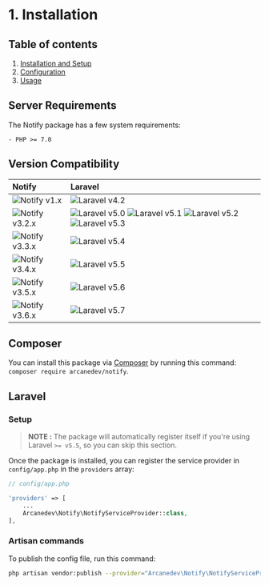 # 1. Installation

## Table of contents

  1. [Installation and Setup](1-Installation-and-Setup.md)
  2. [Configuration](2-Configuration.md)
  3. [Usage](3-Usage.md)

## Server Requirements

The Notify package has a few system requirements:

```
- PHP >= 7.0
```

## Version Compatibility

| Notify                         | Laravel                                                                                                             |
|:-------------------------------|:--------------------------------------------------------------------------------------------------------------------|
| ![Notify v1.x][notify_1_x]     | ![Laravel v4.2][laravel_4_2]                                                                                        |
| ![Notify v3.2.x][notify_3_2_x] | ![Laravel v5.0][laravel_5_0] ![Laravel v5.1][laravel_5_1] ![Laravel v5.2][laravel_5_2] ![Laravel v5.3][laravel_5_3] |
| ![Notify v3.3.x][notify_3_3_x] | ![Laravel v5.4][laravel_5_4]                                                                                        |
| ![Notify v3.4.x][notify_3_4_x] | ![Laravel v5.5][laravel_5_5]                                                                                        |
| ![Notify v3.5.x][notify_3_5_x] | ![Laravel v5.6][laravel_5_6]                                                                                        |
| ![Notify v3.6.x][notify_3_6_x] | ![Laravel v5.7][laravel_5_7]                                                                                        |

[laravel_4_2]:  https://img.shields.io/badge/v4.2-supported-brightgreen.svg?style=flat-square "Laravel v4.2"
[laravel_5_0]:  https://img.shields.io/badge/v5.0-supported-brightgreen.svg?style=flat-square "Laravel v5.0"
[laravel_5_1]:  https://img.shields.io/badge/v5.1-supported-brightgreen.svg?style=flat-square "Laravel v5.1"
[laravel_5_2]:  https://img.shields.io/badge/v5.2-supported-brightgreen.svg?style=flat-square "Laravel v5.2"
[laravel_5_3]:  https://img.shields.io/badge/v5.3-supported-brightgreen.svg?style=flat-square "Laravel v5.3"
[laravel_5_4]:  https://img.shields.io/badge/v5.4-supported-brightgreen.svg?style=flat-square "Laravel v5.4"
[laravel_5_5]:  https://img.shields.io/badge/v5.5-supported-brightgreen.svg?style=flat-square "Laravel v5.5"
[laravel_5_6]:  https://img.shields.io/badge/v5.6-supported-brightgreen.svg?style=flat-square "Laravel v5.6"
[laravel_5_7]:  https://img.shields.io/badge/v5.7-supported-brightgreen.svg?style=flat-square "Laravel v5.7"

[notify_1_x]:   https://img.shields.io/badge/version-1.*-blue.svg?style=flat-square "Notify v1.*"
[notify_3_2_x]: https://img.shields.io/badge/version-3.2.*-blue.svg?style=flat-square "Notify v3.2.*"
[notify_3_3_x]: https://img.shields.io/badge/version-3.3.*-blue.svg?style=flat-square "Notify v3.3.*"
[notify_3_4_x]: https://img.shields.io/badge/version-3.4.*-blue.svg?style=flat-square "Notify v3.4.*"
[notify_3_5_x]: https://img.shields.io/badge/version-3.5.*-blue.svg?style=flat-square "Notify v3.5.*"
[notify_3_6_x]: https://img.shields.io/badge/version-3.6.*-blue.svg?style=flat-square "Notify v3.6.*"

## Composer

You can install this package via [Composer](http://getcomposer.org/) by running this command: `composer require arcanedev/notify`.

## Laravel

### Setup

> **NOTE :** The package will automatically register itself if you're using Laravel `>= v5.5`, so you can skip this section.

Once the package is installed, you can register the service provider in `config/app.php` in the `providers` array:

```php
// config/app.php

'providers' => [
    ...
    Arcanedev\Notify\NotifyServiceProvider::class,
],
```

### Artisan commands

To publish the config file, run this command:

```bash
php artisan vendor:publish --provider="Arcanedev\Notify\NotifyServiceProvider"
```
